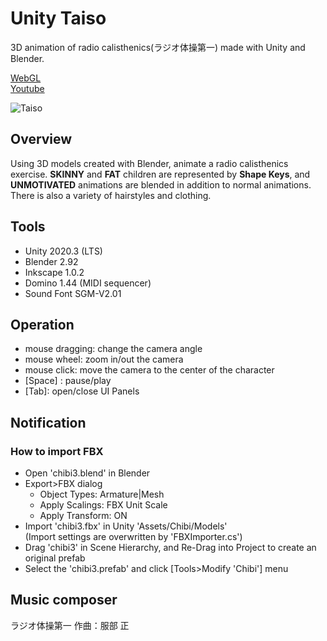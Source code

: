 # Unity Taiso
3D animation of radio calisthenics(ラジオ体操第一) made with Unity and Blender.

[WebGL](https://vcraft.jp/unity/taiso/)<br>
[Youtube](https://youtu.be/MvqD-PNGG7o)

![Taiso](https://user-images.githubusercontent.com/46808493/161442401-73b3386b-1738-42cf-9121-268f0682f00e.jpg)

## Overview
Using 3D models created with Blender, animate a radio calisthenics exercise. **SKINNY** and **FAT**  children are represented by **Shape Keys**, and **UNMOTIVATED** animations are blended in addition to normal animations. There is also a variety of hairstyles and clothing.

## Tools
- Unity 2020.3 (LTS)
- Blender 2.92
- Inkscape 1.0.2
- Domino 1.44 (MIDI sequencer)
- Sound Font SGM-V2.01

## Operation
- mouse dragging: change the camera angle
- mouse wheel: zoom in/out the camera
- mouse click: move the camera to the center of the character
- [Space] : pause/play
- [Tab]: open/close UI Panels

## Notification
### How to import FBX
- Open 'chibi3.blend' in Blender
- Export>FBX dialog
	- Object Types: Armature|Mesh
	- Apply Scalings: FBX Unit Scale
	- Apply Transform: ON
- Import 'chibi3.fbx' in Unity 'Assets/Chibi/Models'<br>
  (Import settings are overwritten by 'FBXImporter.cs')
- Drag 'chibi3' in Scene Hierarchy, and Re-Drag into Project to create an original prefab
- Select the 'chibi3.prefab' and click [Tools>Modify 'Chibi'] menu

## Music composer
ラジオ体操第一 作曲：服部 正
